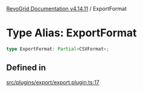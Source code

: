 [RevoGrid Documentation v4.14.11](README.md) / ExportFormat

# Type Alias: ExportFormat

```ts
type ExportFormat: Partial<CSVFormat>;
```

## Defined in

[src/plugins/export/export.plugin.ts:17](https://github.com/revolist/revogrid/blob/8390153a63782c6f2a806fb42e5983525eb9dc87/src/plugins/export/export.plugin.ts#L17)
